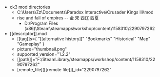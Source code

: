 - ck3 mod directories
    - C:\Users\Zz\Documents\Paradox Interactive\Crusader Kings III\mod
    - rise and fall of empires -- 金 宋 西辽 西夏
        - D:\Program Files (x86)\Steam\steamapps\workshop\content\1158310\2290797262
- [[descriptor]].mod
    - [[tag]]s={
	"[[alternative history]]"
	"Bookmarks"
	"Historical"
	"Map"
	"Gameplay"
}
    - picture="thumbnail.png"
    - supported_version="1.2.2"
    - [[path]]="F:/SteamLibrary/steamapps/workshop/content/1158310/2290797262"
    - [remote_file]([[remote file]])_id="2290797262"
